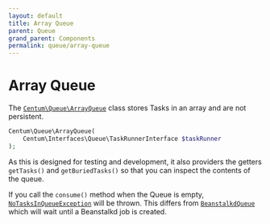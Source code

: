 ```yaml
---
layout: default
title: Array Queue
parent: Queue
grand_parent: Components
permalink: queue/array-queue
---
```




# Array Queue

The [`Centum\Queue\ArrayQueue`](https://github.com/SidRoberts/centum/tree/development/src/Queue/ArrayQueue.php) class stores Tasks in an array and are not persistent.

```php
Centum\Queue\ArrayQueue(
    Centum\Interfaces\Queue\TaskRunnerInterface $taskRunner
);
```

As this is designed for testing and development, it also providers the getters `getTasks()` and `getBuriedTasks()` so that you can inspect the contents of the queue.

If you call the `consume()` method when the Queue is empty, [`NoTasksInQueueException`](https://github.com/SidRoberts/centum/blob/development/src/Queue/Exception/NoTasksInQueueException.php) will be thrown.
This differs from [`BeanstalkdQueue`](beanstalkd-queue.md) which will wait until a Beanstalkd job is created.

